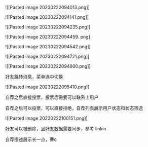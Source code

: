 ![[Pasted image 20230222094013.png]]

![[Pasted image 20230222094141.png]]

![[Pasted image 20230222094235.png]]

![[Pasted image 20230222094459. png]

![[Pasted image 20230222094542.png]]

![[Pasted image 20230222094721.png]]

![[Pasted image 20230222094900.png]]

好友跳转消息，菜单选中切换

![[Pasted image 20230222095410.png]]


自荐之后直接投票，投票后需要可以联系上用户

自荐之后可以投票，可以直接拒绝，自荐列表展示用户状态和状态筛选

![[Pasted image 20230222100151.png]]


好友可以被删除，且好友数据需要同步，参考 linkin

自荐描述展示长一点，曹c